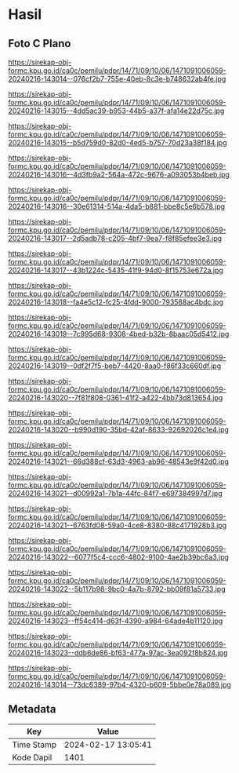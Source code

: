 # Hasil

## Foto C Plano

https://sirekap-obj-formc.kpu.go.id/ca0c/pemilu/pdpr/14/71/09/10/06/1471091006059-20240216-143014--076cf2b7-755e-40eb-8c3e-b748632ab4fe.jpg

https://sirekap-obj-formc.kpu.go.id/ca0c/pemilu/pdpr/14/71/09/10/06/1471091006059-20240216-143015--4dd5ac39-b953-44b5-a37f-afa14e22d75c.jpg

https://sirekap-obj-formc.kpu.go.id/ca0c/pemilu/pdpr/14/71/09/10/06/1471091006059-20240216-143015--b5d759d0-82d0-4ed5-b757-70d23a38f184.jpg

https://sirekap-obj-formc.kpu.go.id/ca0c/pemilu/pdpr/14/71/09/10/06/1471091006059-20240216-143016--4d3fb9a2-564a-472c-9676-a093053b4beb.jpg

https://sirekap-obj-formc.kpu.go.id/ca0c/pemilu/pdpr/14/71/09/10/06/1471091006059-20240216-143016--30e61314-514a-4da5-b881-bbe8c5e6b578.jpg

https://sirekap-obj-formc.kpu.go.id/ca0c/pemilu/pdpr/14/71/09/10/06/1471091006059-20240216-143017--2d5adb78-c205-4bf7-9ea7-f8f85efee3e3.jpg

https://sirekap-obj-formc.kpu.go.id/ca0c/pemilu/pdpr/14/71/09/10/06/1471091006059-20240216-143017--43b1224c-5435-41f9-94d0-8f15753e672a.jpg

https://sirekap-obj-formc.kpu.go.id/ca0c/pemilu/pdpr/14/71/09/10/06/1471091006059-20240216-143018--fa4e5c12-fc25-4fdd-9000-793588ac4bdc.jpg

https://sirekap-obj-formc.kpu.go.id/ca0c/pemilu/pdpr/14/71/09/10/06/1471091006059-20240216-143019--7c995d68-9308-4bed-b32b-8baac05d5412.jpg

https://sirekap-obj-formc.kpu.go.id/ca0c/pemilu/pdpr/14/71/09/10/06/1471091006059-20240216-143019--0df2f7f5-beb7-4420-8aa0-f86f33c660df.jpg

https://sirekap-obj-formc.kpu.go.id/ca0c/pemilu/pdpr/14/71/09/10/06/1471091006059-20240216-143020--7f81f808-0361-41f2-a422-4bb73d813654.jpg

https://sirekap-obj-formc.kpu.go.id/ca0c/pemilu/pdpr/14/71/09/10/06/1471091006059-20240216-143020--b990d190-35bd-42af-8633-92692026c1e4.jpg

https://sirekap-obj-formc.kpu.go.id/ca0c/pemilu/pdpr/14/71/09/10/06/1471091006059-20240216-143021--66d388cf-63d3-4963-ab96-48543e9f42d0.jpg

https://sirekap-obj-formc.kpu.go.id/ca0c/pemilu/pdpr/14/71/09/10/06/1471091006059-20240216-143021--d00992a1-7b1a-44fc-84f7-e697384997d7.jpg

https://sirekap-obj-formc.kpu.go.id/ca0c/pemilu/pdpr/14/71/09/10/06/1471091006059-20240216-143021--6763fd08-59a0-4ce8-8380-88c4171928b3.jpg

https://sirekap-obj-formc.kpu.go.id/ca0c/pemilu/pdpr/14/71/09/10/06/1471091006059-20240216-143022--6077f5c4-ccc6-4802-9100-4ae2b39bc6a3.jpg

https://sirekap-obj-formc.kpu.go.id/ca0c/pemilu/pdpr/14/71/09/10/06/1471091006059-20240216-143022--5b117b98-9bc0-4a7b-8792-bb09f81a5733.jpg

https://sirekap-obj-formc.kpu.go.id/ca0c/pemilu/pdpr/14/71/09/10/06/1471091006059-20240216-143023--ff54c414-d63f-4390-a984-64ade4b11120.jpg

https://sirekap-obj-formc.kpu.go.id/ca0c/pemilu/pdpr/14/71/09/10/06/1471091006059-20240216-143023--ddb6de86-bf63-477a-97ac-3ea092f8b824.jpg

https://sirekap-obj-formc.kpu.go.id/ca0c/pemilu/pdpr/14/71/09/10/06/1471091006059-20240216-143014--73dc6389-97b4-4320-b609-5bbe0e78a089.jpg


## Metadata

| Key        | Value               |
| ---------- | ------------------- |
| Time Stamp | 2024-02-17 13:05:41 |
| Kode Dapil | 1401                |



